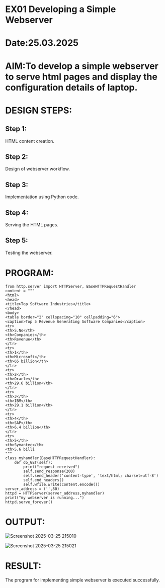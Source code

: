 # EX01 Developing a Simple Webserver

# Date:25.03.2025
# AIM:To develop a simple webserver to serve html pages and display the configuration details of laptop.

# DESIGN STEPS:
## Step 1:
HTML content creation.

## Step 2:
Design of webserver workflow.

## Step 3:
Implementation using Python code.

## Step 4:
Serving the HTML pages.

## Step 5:
Testing the webserver.

# PROGRAM:
```
from http.server import HTTPServer, BaseHTTPRequestHandler
content = """
<html>
<head>
<title>Top Software Industries</title>
</head>
<body>
<table border="2" cellspacing="10" cellpadding="6">
<caption>Top 5 Revenue Generating Software Companies</caption>
<tr>
<th>S.No</th>
<th>Companies</th>
<th>Revenue</th>
</tr>
<tr>
<th>1</th>
<th>Microsoft</th>
<th>65 billion</th>
</tr>
<tr>
<th>2</th>
<th>Oracle</th>
<th>29.6 billion</th>
</tr>
<tr>
<th>3</th>
<th>IBM</th>
<th>29.1 billion</th>
</tr>
<tr>
<th>4</th>
<th>SAP</th>
<th>6.4 billion</th>
</tr>
<tr>
<th>5</th>
<th>Symantec</th>
<th>5.6 billi
"""
class myhandler(BaseHTTPRequestHandler):
    def do_GET(self):
        print("request received")
        self.send_response(200)
        self.send_header('content-type', 'text/html; charset=utf-8')
        self.end_headers()
        self.wfile.write(content.encode())
server_address = ('',80)
httpd = HTTPServer(server_address,myhandler)
print("my webserver is running...")
httpd.serve_forever()
```
# OUTPUT:
![Screenshot 2025-03-25 215010](https://github.com/user-attachments/assets/01b48611-0d57-4a04-8fae-43213ad096cf)

![Screenshot 2025-03-25 215021](https://github.com/user-attachments/assets/95e17258-6f63-4fb0-9f5a-3281b60fb4de)

# RESULT:
The program for implementing simple webserver is executed successfully.
